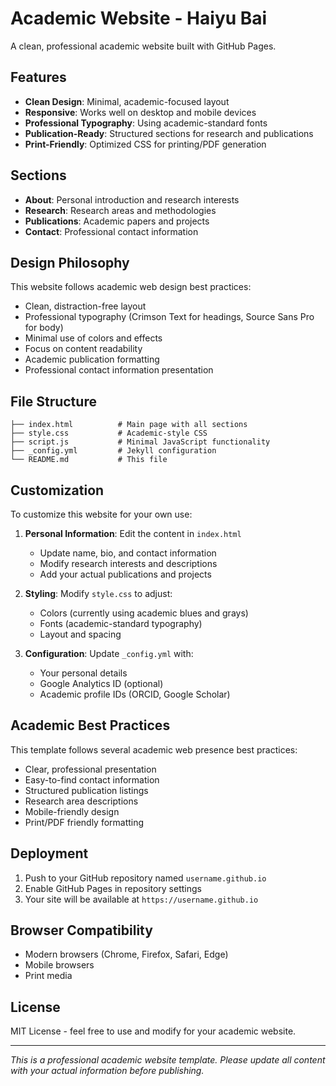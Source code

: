 # Academic Website - Haiyu Bai

A clean, professional academic website built with GitHub Pages.

## Features

- **Clean Design**: Minimal, academic-focused layout
- **Responsive**: Works well on desktop and mobile devices
- **Professional Typography**: Using academic-standard fonts
- **Publication-Ready**: Structured sections for research and publications
- **Print-Friendly**: Optimized CSS for printing/PDF generation

## Sections

- **About**: Personal introduction and research interests
- **Research**: Research areas and methodologies
- **Publications**: Academic papers and projects
- **Contact**: Professional contact information

## Design Philosophy

This website follows academic web design best practices:

- Clean, distraction-free layout
- Professional typography (Crimson Text for headings, Source Sans Pro for body)
- Minimal use of colors and effects
- Focus on content readability
- Academic publication formatting
- Professional contact information presentation

## File Structure

```
├── index.html          # Main page with all sections
├── style.css           # Academic-style CSS
├── script.js           # Minimal JavaScript functionality
├── _config.yml         # Jekyll configuration
└── README.md           # This file
```

## Customization

To customize this website for your own use:

1. **Personal Information**: Edit the content in `index.html`
   - Update name, bio, and contact information
   - Modify research interests and descriptions
   - Add your actual publications and projects

2. **Styling**: Modify `style.css` to adjust:
   - Colors (currently using academic blues and grays)
   - Fonts (academic-standard typography)
   - Layout and spacing

3. **Configuration**: Update `_config.yml` with:
   - Your personal details
   - Google Analytics ID (optional)
   - Academic profile IDs (ORCID, Google Scholar)

## Academic Best Practices

This template follows several academic web presence best practices:

- Clear, professional presentation
- Easy-to-find contact information
- Structured publication listings
- Research area descriptions
- Mobile-friendly design
- Print/PDF friendly formatting

## Deployment

1. Push to your GitHub repository named `username.github.io`
2. Enable GitHub Pages in repository settings
3. Your site will be available at `https://username.github.io`

## Browser Compatibility

- Modern browsers (Chrome, Firefox, Safari, Edge)
- Mobile browsers
- Print media

## License

MIT License - feel free to use and modify for your academic website.

---

*This is a professional academic website template. Please update all content with your actual information before publishing.*
